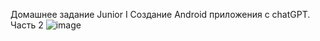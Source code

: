 Домашнее задание Junior I Создание Android приложения с chatGPT. Часть 2
![image](https://github.com/user-attachments/assets/4839bf5d-8703-4ed3-9c02-b376c630c15c)
